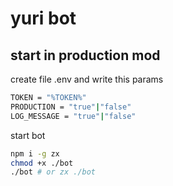 # yuri bot

## start in production mod

create file .env and write this params

```bash
TOKEN = "%TOKEN%"
PRODUCTION = "true"|"false"
LOG_MESSAGE = "true"|"false"
```

start bot

```bash
npm i -g zx
chmod +x ./bot
./bot # or zx ./bot
```
